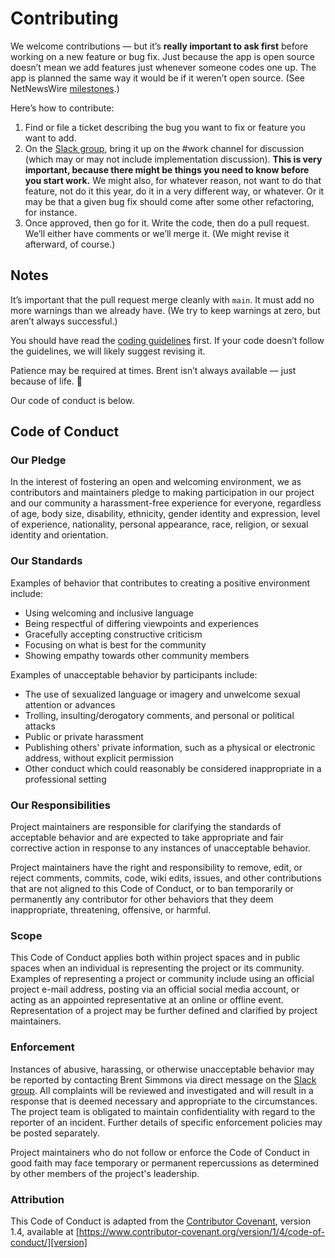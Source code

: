 # Contributing

We welcome contributions — but it’s **really important to ask first** before working on a new feature or bug fix. Just because the app is open source doesn’t mean we add features just whenever someone codes one up. The app is planned the same way it would be if it weren’t open source. (See NetNewsWire [milestones](https://github.com/Ranchero-Software/NetNewsWire/milestones).)

Here’s how to contribute:

1. Find or file a ticket describing the bug you want to fix or feature you want to add.
2. On the [Slack group](https://netnewswire.com/slack), bring it up on the #work channel for discussion (which may or may not include implementation discussion). **This is very important, because there might be things you need to know before you start work.** We might also, for whatever reason, not want to do that feature, not do it this year, do it in a very different way, or whatever. Or it may be that a given bug fix should come after some other refactoring, for instance.
3. Once approved, then go for it. Write the code, then do a pull request. We’ll either have comments or we’ll merge it. (We might revise it afterward, of course.)

## Notes

It’s important that the pull request merge cleanly with `main`. It must add no more warnings than we already have. (We try to keep warnings at zero, but aren’t always successful.)

You should have read the [coding guidelines](Technotes/CodingGuidelines.md) first. If your code doesn’t follow the guidelines, we will likely suggest revising it.

Patience may be required at times. Brent isn’t always available — just because of life. 🐥

Our code of conduct is below.

## Code of Conduct

### Our Pledge

In the interest of fostering an open and welcoming environment, we as
contributors and maintainers pledge to making participation in our project and
our community a harassment-free experience for everyone, regardless of age, body
size, disability, ethnicity, gender identity and expression, level of experience,
nationality, personal appearance, race, religion, or sexual identity and
orientation.

### Our Standards

Examples of behavior that contributes to creating a positive environment
include:

* Using welcoming and inclusive language
* Being respectful of differing viewpoints and experiences
* Gracefully accepting constructive criticism
* Focusing on what is best for the community
* Showing empathy towards other community members

Examples of unacceptable behavior by participants include:

* The use of sexualized language or imagery and unwelcome sexual attention or
advances
* Trolling, insulting/derogatory comments, and personal or political attacks
* Public or private harassment
* Publishing others' private information, such as a physical or electronic
address, without explicit permission
* Other conduct which could reasonably be considered inappropriate in a
professional setting

### Our Responsibilities

Project maintainers are responsible for clarifying the standards of acceptable
behavior and are expected to take appropriate and fair corrective action in
response to any instances of unacceptable behavior.

Project maintainers have the right and responsibility to remove, edit, or
reject comments, commits, code, wiki edits, issues, and other contributions
that are not aligned to this Code of Conduct, or to ban temporarily or
permanently any contributor for other behaviors that they deem inappropriate,
threatening, offensive, or harmful.

### Scope

This Code of Conduct applies both within project spaces and in public spaces
when an individual is representing the project or its community. Examples of
representing a project or community include using an official project e-mail
address, posting via an official social media account, or acting as an appointed
representative at an online or offline event. Representation of a project may be
further defined and clarified by project maintainers.

### Enforcement

Instances of abusive, harassing, or otherwise unacceptable behavior may be
reported by contacting Brent Simmons via direct message on the [Slack group](https://netnewswire.com/slack). All
complaints will be reviewed and investigated and will result in a response that
is deemed necessary and appropriate to the circumstances. The project team is
obligated to maintain confidentiality with regard to the reporter of an incident.
Further details of specific enforcement policies may be posted separately.

Project maintainers who do not follow or enforce the Code of Conduct in good
faith may face temporary or permanent repercussions as determined by other
members of the project's leadership.

### Attribution

This Code of Conduct is adapted from the [Contributor Covenant][homepage], version 1.4,
available at [https://www.contributor-covenant.org/version/1/4/code-of-conduct/][version]

[homepage]: https://www.contributor-covenant.org/
[version]: https://www.contributor-covenant.org/version/1/4/code-of-conduct/
